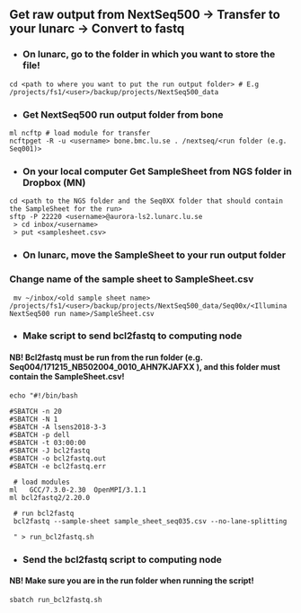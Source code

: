 ## Get raw output from NextSeq500 -> Transfer to your lunarc -> Convert to fastq
* ### On lunarc, go to the folder in which you want to store the file!
```shell
cd <path to where you want to put the run output folder> # E.g /projects/fs1/<user>/backup/projects/NextSeq500_data
```
* ### Get NextSeq500 run output folder from bone

```shell
ml ncftp # load module for transfer
ncftpget -R -u <username> bone.bmc.lu.se . /nextseq/<run folder (e.g. Seq001)>  
```

* ### On your local computer Get SampleSheet from NGS folder in Dropbox (MN)
```shell
cd <path to the NGS folder and the Seq0XX folder that should contain the SampleSheet for the run>
sftp -P 22220 <username>@aurora-ls2.lunarc.lu.se
 > cd inbox/<username>
 > put <samplesheet.csv>

```
* ### On lunarc, move the SampleSheet to your run output folder
### Change name of the sample sheet to SampleSheet.csv

```shell
 mv ~/inbox/<old sample sheet name> /projects/fs1/<user>/backup/projects/NextSeq500_data/Seq00x/<Illumina NextSeq500 run name>/SampleSheet.csv
```
* ### Make script to send bcl2fastq to computing node
#### NB! Bcl2fastq must be run from the run folder (e.g. Seq004/171215_NB502004_0010_AHN7KJAFXX ), and this folder must contain the SampleSheet.csv!

```shell
echo "#!/bin/bash

#SBATCH -n 20
#SBATCH -N 1
#SBATCH -A lsens2018-3-3
#SBATCH -p dell
#SBATCH -t 03:00:00
#SBATCH -J bcl2fastq
#SBATCH -o bcl2fastq.out
#SBATCH -e bcl2fastq.err

 # load modules
ml   GCC/7.3.0-2.30  OpenMPI/3.1.1
ml bcl2fastq2/2.20.0

 # run bcl2fastq
 bcl2fastq --sample-sheet sample_sheet_seq035.csv --no-lane-splitting

 " > run_bcl2fastq.sh

```

* ### Send the bcl2fastq script to computing node
#### NB! Make sure you are in the run folder when running the script!
```shell
sbatch run_bcl2fastq.sh
```

